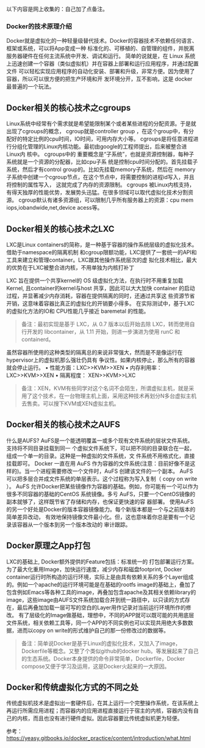 以下内容是网上收集的：自己加了点备注。
### Docker的技术原理介绍 
Docker就是虚拟化的一种轻量级替代技术。Docker的容器技术不依赖任何语言、框架或系统，可以将App变成一种
标准化的、可移植的、自管理的组件，并脱离服务器硬件在任何主流系统中开发、调试和运行。
简单的说就是，在 Linux 系统上迅速创建一个容器（类似虚拟机）并在容器上部署和运行应用程序，并通过配置文件
可以轻松实现应用程序的自动化安装、部署和升级，非常方便。因为使用了容器，所以可以很方便的把生产环境和开
发环境分开，互不影响，这是 docker 最普遍的一个玩法。 
## Docker相关的核心技术之cgroups 
Linux系统中经常有个需求就是希望能限制某个或者某些进程的分配资源。于是就出现了cgroups的概念，
cgroup就是controller group ，在这个group中，有分配好的特定比例的cpu时间，IO时间，可用内存大小等。 
cgroups是将任意进程进行分组化管理的Linux内核功能。最初由google的工程师提出，后来被整合进Linux内
核中。 
cgroups中的 重要概念是“子系统”，也就是资源控制器，每种子系统就是一个资源的分配器，比如cpu子系
统是控制cpu时间分配的。首先挂载子系统，然后才有control group的。比如先挂载memory子系统，然后在
memory子系统中创建一个cgroup节点，在这个节点中，将需要控制的进程id写入，并且将控制的属性写入，
这就完成了内存的资源限制。 
cgroups 被Linux内核支持，有得天独厚的性能优势，发展势头迅猛。在很多领域可以取代虚拟化技术分割资源。
cgroup默认有诸多资源组，可以限制几乎所有服务器上的资源：cpu mem iops,iobandwide,net,device acess等。

## Docker相关的核心技术之LXC
LXC是Linux containers的简称，是一种基于容器的操作系统层级的虚拟化技术。借助于namespace的隔离机制
和cgroup限额功能，LXC提供了一套统一的API和工具来建立和管理container。LXC跟其他操作系统层次的虚
拟化技术相比，最大的优势在于LXC被整合进内核，不用单独为内核打补丁 
 
LXC 旨在提供一个共享kernel的 OS 级虚拟化方法，在执行时不用重复加载Kernel, 且container的kernel与host
共享，因此可以大大加快 container 的启动过程，并显著减少内存消耗，容器在提供隔离的同时，还通过共享这
些资源节省开销，这意味着容器比真正的虚拟化的开销要小得多。 在实际测试中，基于LXC的虚拟化方法的IO和
CPU性能几乎接近 baremetal 的性能。 
> 备注：最初实现是基于 LXC，从 0.7 版本以后开始去除 LXC，转而使用自行开发的 libcontainer，从 1.11 开始，则进一步演进为使用 runC 和 containerd。
 
虽然容器所使用的这种类型的隔离总的来说非常强大，然而是不是像运行在hypervisor上的虚拟机那么强壮仍具有
争议性。如果内核停止，那么所有的容器就会停止运行。 
• 性能方面：LXC>>KVM>>XEN 
• 内存利用率：LXC>>KVM>>XEN 
• 隔离程度： XEN>>KVM>>LXC

> 备注：XEN，KVM有些同学对这个名词不会陌生，所谓虚拟主机，就是采用了这个技术，在一台物理主机上面，采用这种技术再划分N多台虚拟主机去售卖。可以搜下KVM或XEN虚拟主机。

## Docker相关的核心技术之AUFS
什么是AUFS?  AuFS是一个能透明覆盖一或多个现有文件系统的层状文件系统。 支持将不同目录挂载到同一
个虚拟文件系统下，可以把不同的目录联合在一起，组成一个单一的目录。这种是一种虚拟的文件系统，文
件系统不用格式化，直接挂载即可。 
Docker 一直在用 AuFS 作为容器的文件系统(注意：目前好像不是这样的)。当一个进程需要修改一个文件时，AuFS 创建该文件的一个副本。
AuFS 可以把多层合并成文件系统的单层表示。这个过程称为写入复制（ copy on write ）。 
AuFS 允许Docker把某些镜像作为容器的基础。例如，你可能有一个可以作为很多不同容器的基础的CentOS
系统镜像。多亏 AuFS，只要一个CentOS镜像的副本就够了，这样既节省了存储和内存，也保证更快速的容
器部署。 
使用AuFS的另一个好处是Docker的版本容器镜像能力。每个新版本都是一个与之前版本的简单差异改动，
有效地保持镜像文件最小化。但，这也意味着你总是要有一个记录该容器从一个版本到另一个版本改动的
审计跟踪。 

## Docker原理之App打包
LXC的基础上, Docker额外提供的Feature包括：标准统一的
打包部署运行方案。
为了最大化重用Image，加快运行速度，减少内存和磁盘footprint, Docker container运行时所构造的运行环境，实际上是由具有依赖关系的多个Layer组成的。例如一个apache的运行环境可能是在基础的rootfs image的基础上，叠加了包含例如Emacs等各种工具的image，再叠加包含apache及其相关依赖library的image，这些image由AUFS文件系统加载合并到统一路径中，以只读的方式存在，最后再叠加加载一层可写的空白的Layer用作记录对当前运行环境所作的修改。 
有了层级化的Image做基础，理想中，不同的APP就可以既可能的共用底层文件系统，相关依赖工具等，同一个APP的不同实例也可以实现共用绝大多数数据，进而以copy on write的形式维护自己的那一份修改过的数据等。

> 备注：简单说Docker是基于Linux的虚拟化技术，又加入了image，Dockerfile等概念。又整了个类似github的docker hub。等发展起来了自己的生态系统。Docker本身提供的命令非常简单，Dockerfile，Docker compose又便于学习及运用，这是Docker火起来的一大原因。

## Docker和传统虚拟化方式的不同之处
传统虚拟机技术是虚拟出一套硬件后，在其上运行一个完整操作系统，在该系统上再运行所需应用进程；而容器内的应用进程直接运行于宿主的内核，容器内没有自己的内核，而且也没有进行硬件虚拟。因此容器要比传统虚拟机更为轻便。

参考：https://yeasy.gitbooks.io/docker_practice/content/introduction/what.html
